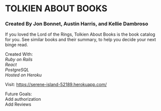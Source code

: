 # TOLKIEN ABOUT BOOKS
### Created By Jon Bonnet, Austin Harris, and Kellie Dambroso

If you loved the Lord of the Rings, Tolkien About Books is the book catalog for you. See similar books and their summary, to help you decide your next binge read.  

Created With:  
_Ruby on Rails  
React  
PostgreSQL  
Hosted on Heroku_


Visit:
https://serene-island-52189.herokuapp.com/

Future Goals:  
Add authorization  
Add Reviews
